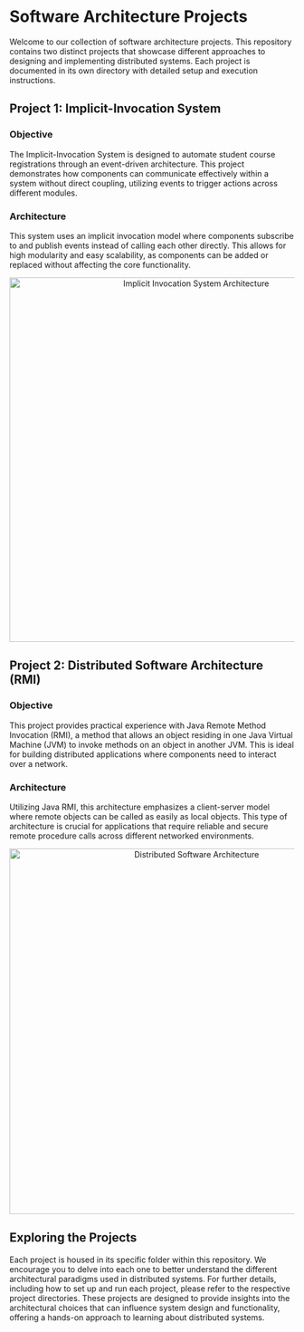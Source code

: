 # Software Architecture Projects

Welcome to our collection of software architecture projects. This repository contains two distinct projects that showcase different approaches to designing and implementing distributed systems. Each project is documented in its own directory with detailed setup and execution instructions.

## Project 1: Implicit-Invocation System

### Objective
The Implicit-Invocation System is designed to automate student course registrations through an event-driven architecture. This project demonstrates how components can communicate effectively within a system without direct coupling, utilizing events to trigger actions across different modules.

### Architecture
This system uses an implicit invocation model where components subscribe to and publish events instead of calling each other directly. This allows for high modularity and easy scalability, as components can be added or replaced without affecting the core functionality.

<p align="center">
  <img src="https://github.com/kevchen266/Software-Architechture-Project/assets/72414426/6ac00132-aedc-41b0-8ca9-9991071fbc90" alt="Implicit Invocation System Architecture" width="644">
</p>

## Project 2: Distributed Software Architecture (RMI)

### Objective
This project provides practical experience with Java Remote Method Invocation (RMI), a method that allows an object residing in one Java Virtual Machine (JVM) to invoke methods on an object in another JVM. This is ideal for building distributed applications where components need to interact over a network.

### Architecture
Utilizing Java RMI, this architecture emphasizes a client-server model where remote objects can be called as easily as local objects. This type of architecture is crucial for applications that require reliable and secure remote procedure calls across different networked environments.

<p align="center">
  <img src="https://github.com/kevchen266/Software-Architechture-Project/assets/72414426/022b59a4-766e-46df-82a8-de6fbd75162e" alt="Distributed Software Architecture" width="646">
</p>

## Exploring the Projects
Each project is housed in its specific folder within this repository. We encourage you to delve into each one to better understand the different architectural paradigms used in distributed systems. For further details, including how to set up and run each project, please refer to the respective project directories.
These projects are designed to provide insights into the architectural choices that can influence system design and functionality, offering a hands-on approach to learning about distributed systems.

